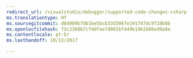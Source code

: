 ```yaml
---
redirect_url: /visualstudio/debugger/supported-code-changes-csharp
ms.translationtype: HT
ms.sourcegitcommit: d04909b7db1be5bcb33d3067e191747dc9728b8b
ms.openlocfilehash: f3c2388b7cfddfae7d081bf449b1962686ed9a8e
ms.contentlocale: pt-br
ms.lasthandoff: 10/12/2017

---
```


